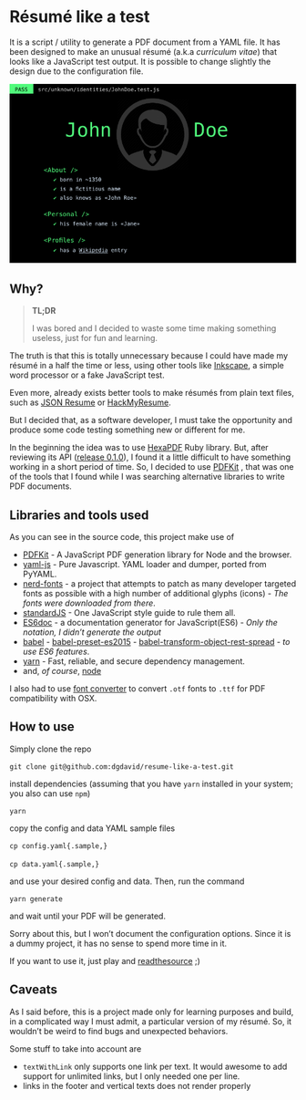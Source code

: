 # Résumé like a test

It is a script / utility to generate a PDF document from a YAML file. It has
been designed to make an unusual résumé (a.k.a _curriculum vitae_) that looks like a JavaScript test
output. It is possible to change slightly the design due to the configuration
file.

<p align="center">
 <img alt="jonh-doe-resume" src="./resume_like_a_test.png" />
</p>

## Why?

> **TL;DR**
> 
> I was bored and I decided to waste some time making something useless, just
> for fun and learning.

The truth is that this is totally unnecessary because I could have made my
résumé in a half the time or less, using other tools like [Inkscape](https://inkscape.org), a simple
word processor or a fake JavaScript test.

Even more, already exists better tools to make résumés from plain text files,
such as [JSON Resume](https://jsonresume.org/) or
[HackMyResume](https://github.com/hacksalot/HackMyResume).

But I decided that, as a software developer, I must  take the opportunity and
produce some code testing something new or different for me.

In the beginning the idea was to use
[HexaPDF](https://github.com/gettalong/hexapdf) Ruby library. But, after
reviewing its API ([release 0.1.0](https://github.com/gettalong/hexapdf/tree/REL_0_1_0)),
I found it a little difficult to have something working in a short period of
time. So, I decided to use [PDFKit](http://pdfkit.org/) , that was one of the
tools that I found while I was searching alternative libraries to write PDF
documents.


## Libraries and tools used

As you can see in the source code, this project make use of

* [PDFKit](http://pdfkit.org/) - A JavaScript PDF generation library for Node and
the browser.
* [yaml-js](https://github.com/connec/yaml-js) - Pure Javascript.
YAML loader and dumper, ported from PyYAML.
* [nerd-fonts](https://github.com/ryanoasis/nerd-fonts) - a project that
  attempts to patch as many developer targeted fonts as possible with a high
  number of additional glyphs (icons) - _The fonts were downloaded from there_.
* [standardJS](http://standardjs.com) - One JavaScript style guide to rule them all.
* [ES6doc](https://esdoc.org/) - a documentation generator for JavaScript(ES6) - _Only the notation, I didn’t generate the output_
* [babel](https://babeljs.io/) -
  [babel-preset-es2015](http://babeljs.io/docs/plugins/preset-es2015/) -
  [babel-transform-object-rest-spread](https://babeljs.io/docs/plugins/transform-object-rest-spread/) - _to use ES6 features_.
* [yarn](https://github.com/yarnpkg/yarn) - Fast, reliable, and secure dependency management.
* and, _of course_, [node](https://nodejs.org)

I also had to use [font converter](http://www.freefontconverter.com/) to
convert `.otf` fonts to `.ttf` for PDF compatibility with OSX.

## How to use

Simply clone the repo


```
git clone git@github.com:dgdavid/resume-like-a-test.git

```

install dependencies (assuming that you have `yarn` installed in your system;
you also can use `npm`)

```
yarn
```

copy the config and data YAML sample files

```
cp config.yaml{.sample,}

cp data.yaml{.sample,}
```

and use your desired config and data. Then, run the command

```
yarn generate
```

and wait until your PDF will be generated.

Sorry about this, but  I won’t document  the configuration options. Since it is
a dummy project, it has no  sense to spend more time in it.


If you want to use it, just play and [readthesource](http://hangouts.readthesource.io/) ;)

## Caveats

As I said before, this is a project made only for learning purposes and build,
in a complicated way I must admit, a particular version of my résumé. So, it
wouldn’t be weird to find bugs and unexpected behaviors.

Some stuff to take into account are

* `textWithLink` only supports one link per text. It would awesome to add support
  for unlimited links, but I only needed one per line.
* links in the footer and vertical texts does not render properly
